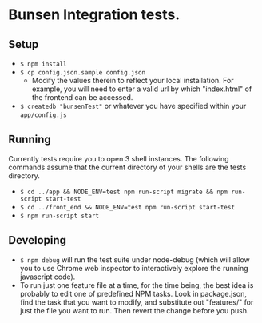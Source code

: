 Bunsen Integration tests.
============

## Setup

  * `$ npm install`
  * `$ cp config.json.sample config.json`
    * Modify the values therein to reflect your local installation. For example, you will need to enter a valid url by which "index.html" of the frontend can be accessed.
  * `$ createdb "bunsenTest"` or whatever you have specified within your `app/config.js`

## Running

  Currently tests require you to open 3 shell instances. The following commands assume that the current directory of your shells are the tests directory.

  * `$ cd ../app && NODE_ENV=test npm run-script migrate && npm run-script start-test`
  * `$ cd ../front_end && NODE_ENV=test npm run-script start-test`
  * `$ npm run-script start`

## Developing

  * `$ npm debug` will run the test suite under node-debug (which will allow you to use Chrome web inspector to interactively explore the running javascript code).
  * To run just one feature file at a time, for the time being, the best idea is probably to edit one of predefined NPM tasks.  Look in package.json, find the task that you want to modify, and substitute out "features/" for just the file you want to run.  Then revert the change before you push.
